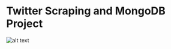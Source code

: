 # Twitter Scraping and MongoDB Project


![alt text](https://github.com/ktroutman/Twitter_Mongo_Proj/blob/master/title_image.svg)
